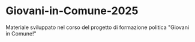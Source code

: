 # Giovani-in-Comune-2025
Materiale sviluppato nel corso del progetto di formazione politica "Giovani in Comune!"
